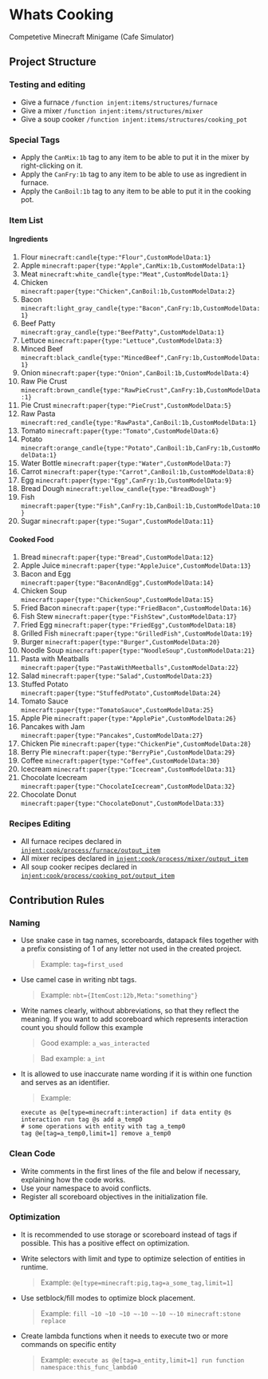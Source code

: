 # Whats Cooking
Competetive Minecraft Minigame (Cafe Simulator)

## Project Structure

### Testing and editing
- Give a furnace `/function injent:items/structures/furnace`
- Give a mixer `/function injent:items/structures/mixer`
- Give a soup cooker `/function injent:items/structures/cooking_pot`

### Special Tags
- Apply the `CanMix:1b` tag to any item to be able to put it in the mixer by right-clicking on it.
- Apply the `CanFry:1b` tag to any item to be able to use as ingredient in furnace.
- Apply the `CanBoil:1b` tag to any item to be able to put it in the cooking pot.

### Item List
#### Ingredients
<ol>
  <li>Flour <code>minecraft:candle{type:"Flour",CustomModelData:1}</code></li>
  <li>Apple <code>minecraft:paper{type:"Apple",CanMix:1b,CustomModelData:1}</code></li> 
  <li>Meat <code>minecraft:white_candle{type:"Meat",CustomModelData:1}</code></li>
  <li>Chicken <code>minecraft:paper{type:"Chicken",CanBoil:1b,CustomModelData:2}</code></li>
  <li>Bacon <code>minecraft:light_gray_candle{type:"Bacon",CanFry:1b,CustomModelData:1}</code></li>
  <li>Beef Patty <code>minecraft:gray_candle{type:"BeefPatty",CustomModelData:1}</code></li>
  <li>Lettuce <code>minecraft:paper{type:"Lettuce",CustomModelData:3}</code></li>
  <li>Minced Beef <code>minecraft:black_candle{type:"MincedBeef",CanFry:1b,CustomModelData:1}</code></li>
  <li>Onion <code>minecraft:paper{type:"Onion",CanBoil:1b,CustomModelData:4}</code></li>
  <li>Raw Pie Crust <code>minecraft:brown_candle{type:"RawPieCrust",CanFry:1b,CustomModelData:1}</code></li>
  <li>Pie Crust <code>minecraft:paper{type:"PieCrust",CustomModelData:5}</code></li>
  <li>Raw Pasta <code>minecraft:red_candle{type:"RawPasta",CanBoil:1b,CustomModelData:1}</code></li>
  <li>Tomato <code>minecraft:paper{type:"Tomato",CustomModelData:6}</code></li>
  <li>Potato <code>minecraft:orange_candle{type:"Potato",CanBoil:1b,CanFry:1b,CustomModelData:1}</code></li>
  <li>Water Bottle <code>minecraft:paper{type:"Water",CustomModelData:7}</code></li>
  <li>Carrot <code>minecraft:paper{type:"Carrot",CanBoil:1b,CustomModelData:8}</code></li>
  <li>Egg <code>minecraft:paper{type:"Egg",CanFry:1b,CustomModelData:9}</code></li>
  <li>Bread Dough <code>minecraft:yellow_candle{type:"BreadDough"}</code></li>
  <li>Fish <code>minecraft:paper{type:"Fish",CanFry:1b,CanBoil:1b,CustomModelData:10}</code></li>
  <li>Sugar <code>minecraft:paper{type:"Sugar",CustomModelData:11}</code></li>
</ol>

#### Cooked Food
<ol>
  <li>Bread <code>minecraft:paper{type:"Bread",CustomModelData:12}</code></li>
  <li>Apple Juice <code>minecraft:paper{type:"AppleJuice",CustomModelData:13}</code></li>
  <li>Bacon and Egg <code>minecraft:paper{type:"BaconAndEgg",CustomModelData:14}</code></li>
  <li>Chicken Soup <code>minecraft:paper{type:"ChickenSoup",CustomModelData:15}</code></li>
  <li>Fried Bacon <code>minecraft:paper{type:"FriedBacon",CustomModelData:16}</code></li>
  <li>Fish Stew <code>minecraft:paper{type:"FishStew",CustomModelData:17}</code></li>
  <li>Fried Egg <code>minecraft:paper{type:"FriedEgg",CustomModelData:18}</code></li>
  <li>Grilled Fish <code>minecraft:paper{type:"GrilledFish",CustomModelData:19}</code></li>
  <li>Burger <code>minecraft:paper{type:"Burger",CustomModelData:20}</code></li>
  <li>Noodle Soup <code>minecraft:paper{type:"NoodleSoup",CustomModelData:21}</code></li>
  <li>Pasta with Meatballs <code>minecraft:paper{type:"PastaWithMeetballs",CustomModelData:22}</code></li>
  <li>Salad <code>minecraft:paper{type:"Salad",CustomModelData:23}</code></li>
  <li>Stuffed Potato <code>minecraft:paper{type:"StuffedPotato",CustomModelData:24}</code></li>
  <li>Tomato Sauce <code>minecraft:paper{type:"TomatoSauce",CustomModelData:25}</code></li>
  <li>Apple Pie <code>minecraft:paper{type:"ApplePie",CustomModelData:26}</code></li>
  <li>Pancakes with Jam <code>minecraft:paper{type:"Pancakes",CustomModelData:27}</code></li>
  <li>Chicken Pie <code>minecraft:paper{type:"ChickenPie",CustomModelData:28}</code></li>
  <li>Berry Pie <code>minecraft:paper{type:"BerryPie",CustomModelData:29}</code></li>
  <li>Coffee <code>minecraft:paper{type:"Coffee",CustomModelData:30}</code></li>
  <li>Icecream <code>minecraft:paper{type:"Icecream",CustomModelData:31}</code></li>
  <li>Chocolate Icecream <code>minecraft:paper{type:"ChocolateIcecream",CustomModelData:32}</code></li>
  <li>Chocolate Donut <code>minecraft:paper{type:"ChocolateDonut",CustomModelData:33}</code></li>
</ol>

### Recipes Editing
- All furnace recipes declared in [`injent:cook/process/furnace/output_item`](https://github.com/Injent/whats-cooking/blob/main/data/injent/functions/cook/process/furnace/output_item.mcfunction)
- All mixer recipes declared in [`injent:cook/process/mixer/output_item`](https://github.com/Injent/whats-cooking/blob/main/data/injent/functions/cook/process/mixer/output_item.mcfunction)
- All soup cooker recipes declared in [`injent:cook/process/cooking_pot/output_item`](https://github.com/Injent/whats-cooking/blob/main/data/injent/functions/cook/process/cooking_pot/output_item.mcfunction)

## Contribution Rules

### Naming
- Use snake case in tag names, scoreboards, datapack files together with a prefix consisting of 1 of any letter not used in the created project.

  > Example: `tag=first_used`
- Use camel case in writing nbt tags.

  > Example: `nbt={ItemCost:12b,Meta:"something"}`
- Write names clearly, without abbreviations, so that they reflect the meaning.
  If you want to add scoreboard which represents interaction count you should follow this example
  
  > Good example: `a_was_interacted`
  
  > Bad example: `a_int`
- It is allowed to use inaccurate name wording if it is within one function and serves as an identifier.

  > Example:
  ```
  execute as @e[type=minecraft:interaction] if data entity @s interaction run tag @s add a_temp0
  # some operations with entity with tag a_temp0
  tag @e[tag=a_temp0,limit=1] remove a_temp0
  ```

### Clean Code
- Write comments in the first lines of the file and below if necessary, explaining how the code works.
- Use your namespace to avoid conflicts.
- Register all scoreboard objectives in the initialization file.

### Optimization
- It is recommended to use storage or scoreboard instead of tags if possible. This has a positive effect on optimization.
- Write selectors with limit and type to optimize selection of entities in runtime.

  > Example: ```@e[type=minecraft:pig,tag=a_some_tag,limit=1]```
- Use setblock/fill modes to optimize block placement.

  > Example: ```fill ~10 ~10 ~10 ~-10 ~-10 ~-10 minecraft:stone replace```

- Create lambda functions when it needs to execute two or more commands on specific entity
  > Example: ```execute as @e[tag=a_entity,limit=1] run function namespace:this_func_lambda0```
